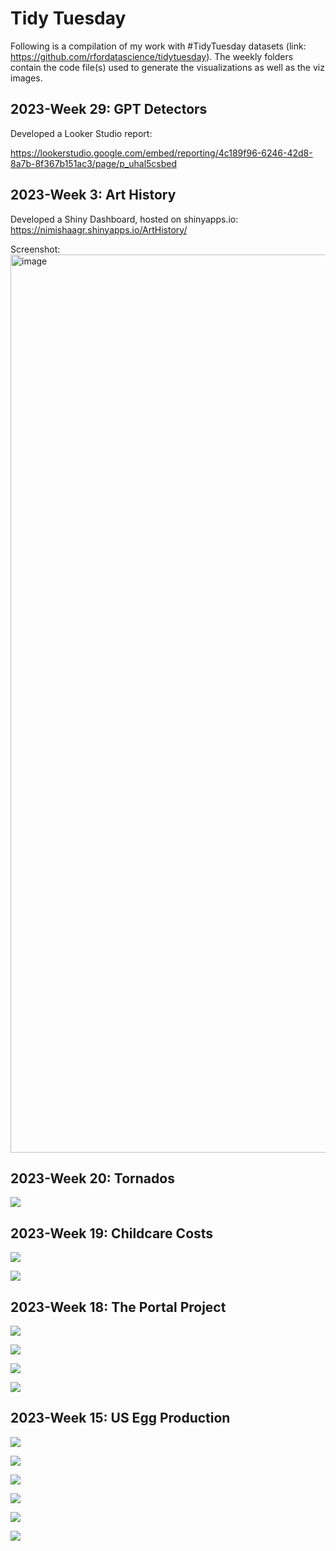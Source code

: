 # Tidy Tuesday 
Following is a compilation of my work with #TidyTuesday datasets (link: https://github.com/rfordatascience/tidytuesday). The weekly folders contain the code file(s) used to generate the visualizations as well as the viz images.

## 2023-Week 29: GPT Detectors

Developed a Looker Studio report:

https://lookerstudio.google.com/embed/reporting/4c189f96-6246-42d8-8a7b-8f367b151ac3/page/p_uhal5csbed

## 2023-Week 3: Art History

Developed a Shiny Dashboard, hosted on shinyapps.io: https://nimishaagr.shinyapps.io/ArtHistory/

Screenshot:
<img width="1437" alt="image" src="https://github.com/nimishaagr/Tidy-Tuesday/assets/21362459/dec45872-697f-4339-8579-36018b0dc51b">

## 2023-Week 20: Tornados

![](/2023-20-Tornados/mags.jpg)

## 2023-Week 19: Childcare Costs

![](/2023-19-ChildcareCosts/utah.jpg)

![](/2023-19-ChildcareCosts/emp-spread.gif)

## 2023-Week 18: The Portal Project

![](/2023-18-PortalProject/big_heavy_rodents.jpg)

![](/2023-18-PortalProject/hfl_wgt.jpg)

![](/2023-18-PortalProject/spcies_density_trtmt.jpg)

![](/2023-18-PortalProject/species_pregnant.jpg)

## 2023-Week 15: US Egg Production

![](/2023-15-EggProduction/cagefree_hg.jpg)

![](/2023-15-EggProduction/all_hatchtable.jpg)

![](/2023-15-EggProduction/hens_sankey.jpg)

![](/2023-15-EggProduction/hens_eggs_division.jpg)

![](/2023-15-EggProduction/hens_months.jpg)

![](/2023-15-EggProduction/eggs_months.jpg)
